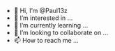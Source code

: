 - 👋 Hi, I’m @Paul13z
- 👀 I’m interested in ...
- 🌱 I’m currently learning ...
- 💞️ I’m looking to collaborate on ...
- 📫 How to reach me ...

<!---
Paul13z/Paul13z is a ✨ special ✨ repository because its `README.md` (this file) appears on your GitHub profile.
You can click the Preview link to take a look at your changes.
--->
